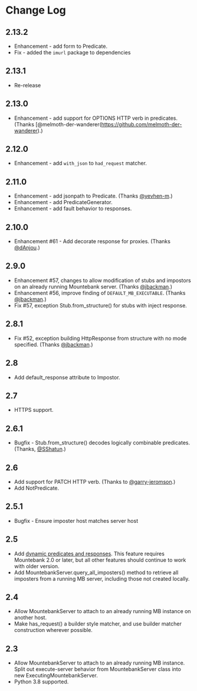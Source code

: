 # Change Log

## 2.13.2

* Enhancement - add form to Predicate.
* Fix - added the `imurl` package to dependencies

## 2.13.1

* Re-release

## 2.13.0

* Enhancement - add support for OPTIONS HTTP verb in predicates. (Thanks [@melmoth-der-wanderer(https://github.com/melmoth-der-wanderer).)

## 2.12.0

* Enhancement - add `with_json` to `had_request` matcher.

## 2.11.0

* Enhancement - add jsonpath to Predicate. (Thanks [@yevhen-m](https://github.com/yevhen-m).)
* Enhancement - add PredicateGenerator.
* Enhancement - add fault behavior to responses.

## 2.10.0

* Enhancement #61 - Add decorate response for proxies. (Thanks [@dAnjou](https://github.com/dAnjou).)

## 2.9.0

* Enhancement #57, changes to allow modification of stubs and impostors on an already running Mountebank server. (Thanks [@jbackman](https://github.com/jbackman).)
* Enhancement #56, improve finding of `DEFAULT_MB_EXECUTABLE`. (Thanks [@jbackman](https://github.com/jbackman).)
* Fix #57, exception Stub.from_structure() for stubs with inject response.

## 2.8.1

* Fix #52, exception building HttpResponse from structure with no mode specified. (Thanks [@jbackman](https://github.com/jbackman).)

## 2.8

* Add default_response attribute to Impostor.

## 2.7

* HTTPS support.

## 2.6.1

* Bugfix - Stub.from_structure() decodes logically combinable predicates. (Thanks, [@SShatun](https://github.com/SShatun).)

## 2.6

* Add support for PATCH HTTP verb. (Thanks to [@garry-jeromson](https://github.com/garry-jeromson).)
* Add NotPredicate.

## 2.5.1

* Bugfix - Ensure imposter host matches server host

## 2.5

* Add [dynamic predicates and responses](http://www.mbtest.org/docs/api/injection). This feature requires Mountebank 2.0 or later, but all other features should continue to work with older version.
* Add MountebankServer.query_all_imposters() method to retrieve all imposters from a running MB server, including those not created locally.

## 2.4

* Allow MountebankServer to attach to an already running MB instance on another host.
* Make has_request() a builder style matcher, and use builder matcher construction wherever possible.

## 2.3

* Allow MountebankServer to attach to an already running MB instance. Split out execute-server behavior from MountebankServer class into new ExecutingMountebankServer.
* Python 3.8 supported.
